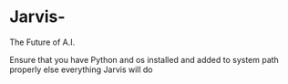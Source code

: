 # Jarvis-
The Future of A.I.


Ensure that you have Python and os installed and added to system path properly else everything Jarvis will do
